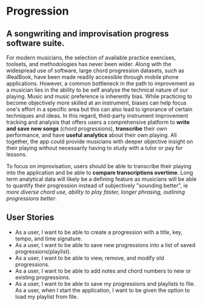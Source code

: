 # Progression

## A songwriting and improvisation progress software suite.

For modern musicians, the selection of available practice exercises, toolsets,
and methodologies has never been wider. Along with the widespread use of software,
large chord progression datasets, such as iRealBook, have been made readily accessible
through mobile phone applications. However, a common bottleneck in the path to improvement
as a musician lies in the ability to be self analyse the technical nature of our playing. Music and
music preference is inherently bias. While practicing to become objectively more skilled at an instrument,
biases can help focus one's effort in a specific area but this can also lead to ignorance of
certain techniques and ideas. In this regard, third-party instrument improvement tracking and analysis
that offers users a comprehensive platform to **write and save new songs** (chord progressions), **transcribe**
their own performance, and have **useful analytics** about their own playing. All together, the app could 
provide musicians with deeper objective insight on their playing without necessarily having to study with 
a tutor or pay for lessons.

To focus on improvisation, users should be able to transcribe their playing into the application and be able to
**compare transcriptions overtime**. Long term analytical data will likely be a defining feature as musicians will be able
to quantify their progression instead of subjectively "sounding better", ie *more diverse chord use,
ability to play faster, longer phrasing, outlining progressions better*.



## User Stories

- As a user, I want to be able to create a progression with a title, key, tempo, and time signature.
- As a user, I want to be able to save new progressions into a list of saved progressions(playlist).
- As a user, I want to be able to view, remove, and modify old progressions.
- As a user, I want to be able to add notes and chord numbers to new or existing progressions. 
- As a user, I want to be able to save my progressions and playlists to file.
  As a user, when I start the application, I want to be given the option to load my playlist from file.




